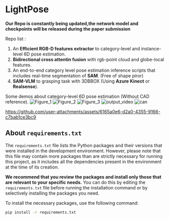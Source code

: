 # LightPose

**Our Repo is constantly being updated,the network model and checkpoints will be released during the paper submission**

Repo list : 

1. An **Efficient RGB-D features extractor** to category-level and instance-level 6D pose estimation.
2. **Bidirectional cross attentin fusion** with rgb-point cloud and globe-local features. 
3. An end-to-end category level pose estimation inference scripts that includes real-time segmentation of **SAM**. (Free of shape piror)
4. **SAM-VLM** to grasping task with 3DBBOX (Using **Azure Kinect** or **Realsense**).
   
Some demos about category-level 6D pose estimation (Without CAD reference).
![Figure_1](https://github.com/houph4/Efficient6D-SAM-VLM-to-Grasping-task/assets/90714020/a4f72f66-477e-43bf-aac8-8ebccfcee4e7)
![Figure_2](https://github.com/houph4/Efficient6D-SAM-VLM-to-Grasping-task/assets/90714020/a9ceaa92-3c4e-42ee-b5dd-bee74f6247b9)
![Figure_3](https://github.com/houph4/Efficient6D-SAM-VLM-to-Grasping-task/assets/90714020/574d96d4-51ae-4c38-b615-799dec31d0c7)
![output_video](https://github.com/houph4/Efficient6D-SAM-VLM-to-Grasping-task/assets/90714020/a6a887d7-95bc-4993-a1be-d33d1fde10dc)
![can](https://github.com/user-attachments/assets/d47c0e9b-8aaa-4e7f-a6d3-16e25549ac7a)


https://github.com/user-attachments/assets/6165a0e6-d2a0-4355-9166-c7bab1ce3bc9






## About `requirements.txt`

The `requirements.txt` file lists the Python packages and their versions that were installed in the development environment. However, please note that this file may contain more packages than are strictly necessary for running this project, as it includes all the dependencies present in the environment at the time of its creation.

**We recommend that you review the packages and install only those that are relevant to your specific needs.** You can do this by editing the `requirements.txt` file before running the installation command or by selectively installing the packages you need.

To install the necessary packages, use the following command:

```bash
pip install -r requirements.txt
